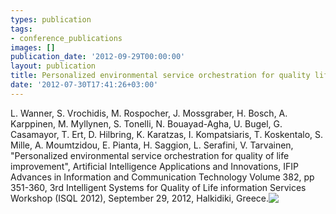 ```yaml
---
types: publication
tags:
- conference_publications
images: []
publication_date: '2012-09-29T00:00:00'
layout: publication
title: Personalized environmental service orchestration for quality life improvement
date: '2012-07-30T17:41:26+03:00'
---
```

<p>L. Wanner, S. Vrochidis, M. Rospocher, J. Mossgraber, H. Bosch, A. Karppinen, M. Myllynen, S. Tonelli, N. Bouayad-Agha, U. Bugel, G. Casamayor, T. Ert, D. Hilbring, K. Karatzas, I. Kompatsiaris, T. Koskentalo, S. Mille, A. Moumtzidou, E. Pianta, H. Saggion, L. Serafini, V. Tarvainen, &quot;Personalized environmental service orchestration for quality of life improvement&quot;, Artificial Intelligence Applications and Innovations, IFIP Advances in Information and Communication Technology Volume 382, pp 351-360, 3rd Intelligent Systems for Quality of Life information Services Workshop (ISQL 2012), September 29, 2012, Halkidiki, Greece.<a _mce_href="papers/wanner2012.pdf" href="http://mklab.iti.gr/mklab_people/stefanos/papers/wanner2012.pdf" target="_blank"><img _mce_src="/files/pdf/pdf.png" align="top" border="0" src="/files/pdf/pdf.png" /></a></p>
